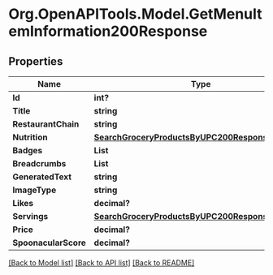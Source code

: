 # Org.OpenAPITools.Model.GetMenuItemInformation200Response

## Properties

Name | Type | Description | Notes
------------ | ------------- | ------------- | -------------
**Id** | **int?** |  | 
**Title** | **string** |  | 
**RestaurantChain** | **string** |  | 
**Nutrition** | [**SearchGroceryProductsByUPC200ResponseNutrition**](SearchGroceryProductsByUPC200ResponseNutrition.md) |  | 
**Badges** | **List<string>** |  | 
**Breadcrumbs** | **List<string>** |  | 
**GeneratedText** | **string** |  | [optional] 
**ImageType** | **string** |  | 
**Likes** | **decimal?** |  | 
**Servings** | [**SearchGroceryProductsByUPC200ResponseServings**](SearchGroceryProductsByUPC200ResponseServings.md) |  | 
**Price** | **decimal?** |  | [optional] 
**SpoonacularScore** | **decimal?** |  | [optional] 

[[Back to Model list]](../README.md#documentation-for-models) [[Back to API list]](../README.md#documentation-for-api-endpoints) [[Back to README]](../README.md)

